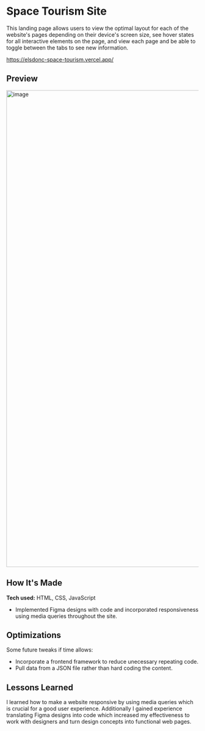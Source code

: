 
<h1>Space Tourism Site</h1>

This landing page allows users to view the optimal layout for each of the website's pages depending on their device's screen size, see hover states for all interactive elements on the page, and view each page and be able to toggle between the tabs to see new information.

[https://elsdonc-space-tourism.vercel.app/ ](https://elsdonc-space-tourism.vercel.app/)

## Preview

<img width="1248" alt="image" src="https://github.com/ElsdonC/Space-Tourism/assets/67447710/c3a61bd5-ba15-4ab6-a8fa-8b5da87ca8b3">

## How It's Made

**Tech used:** HTML, CSS, JavaScript

- Implemented Figma designs with code and incorporated responsiveness using media queries throughout the site.

## Optimizations

Some future tweaks if time allows:
- Incorporate a frontend framework to reduce unecessary repeating code.
- Pull data from a JSON file rather than hard coding the content.

## Lessons Learned

I learned how to make a website responsive by using media queries which is crucial for a good user experience. Additionally I gained experience translating Figma designs into code which increased my effectiveness to work with designers and turn design concepts into functional web pages.
